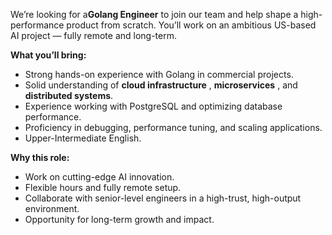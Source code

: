 We’re looking for a**Golang Engineer** to join our team and help shape a high-
performance product from scratch. You’ll work on an ambitious US-based AI
project — fully remote and long-term.  

**What you’ll bring:**

  * Strong hands-on experience with Golang in commercial projects.
  * Solid understanding of **cloud infrastructure** , **microservices** , and **distributed systems**.
  * Experience working with PostgreSQL and optimizing database performance. 
  * Proficiency in debugging, performance tuning, and scaling applications.
  * Upper-Intermediate English.  

**Why this role:**

  * Work on cutting-edge AI innovation.
  * Flexible hours and fully remote setup.
  * Collaborate with senior-level engineers in a high-trust, high-output environment.
  * Opportunity for long-term growth and impact.